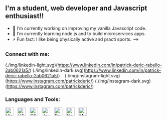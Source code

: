 ## I'm a student, web developer and Javascript enthusiast!!

- 🔭 I’m currently working on improving my vanilla Javascript code.
- 🌱 I’m currently learning node.js and to build microservices apps.
- ⚡ Fun fact: I like being physically active and practi sports.
-->


### Connect with me:

(./img/linkedin-light.svg)(https://www.linkedin.com/in/patrick-deric-rabello-2ab0621a5/)
(./img/linkedin-dark.svg)(https://www.linkedin.com/in/patrick-deric-rabello-2ab0621a5/)
&nbsp;&nbsp;
(./img/instagram-light.svg)(https://www.instagram.com/patrickderic/)
(./img/instagram-dark.svg)(https://www.instagram.com/patrickderic/)


### Languages and Tools:


<img align="left" alt="Visual Studio Code" width="26px" src="https://cdn.jsdelivr.net/gh/devicons/devicon/icons/vscode/vscode-original.svg" style="padding-right:10px;" />
<img align="left" alt="HTML5" width="26px" src="https://cdn.jsdelivr.net/gh/devicons/devicon/icons/html5/html5-original.svg" style="padding-right:10px;" />
<img align="left" alt="CSS3" width="26px" src="https://cdn.jsdelivr.net/gh/devicons/devicon/icons/css3/css3-original.svg" style="padding-right:10px;" />
<img align="left" alt="JavaScript" width="26px" src="https://cdn.jsdelivr.net/gh/devicons/devicon/icons/javascript/javascript-original.svg" style="padding-right:10px;" />
<img align="left" alt="React" width="26px" src="https://cdn.jsdelivr.net/gh/devicons/devicon/icons/react/react-original.svg" style="padding-right:10px;" />
<img align="left" alt="Node.js" width="26px" src="https://cdn.jsdelivr.net/gh/devicons/devicon/icons/nodejs/nodejs-original.svg" style="padding-right:10px;" />
<img align="left" alt="MySQL" width="26px" src="https://cdn.jsdelivr.net/gh/devicons/devicon/icons/mysql/mysql-original.svg" style="padding-right:10px;" />

<br />
<br />
